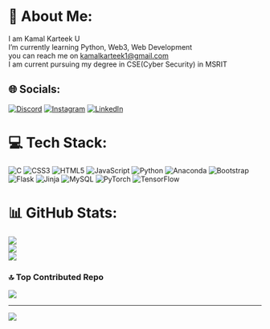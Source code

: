 # 💫 About Me:
I am Kamal Karteek U<br>I’m currently learning Python, Web3, Web Development<br>you can reach me on kamalkarteek1@gmail.com<br> I am current pursuing my degree in CSE(Cyber Security) in MSRIT

## 🌐 Socials:
[![Discord](https://img.shields.io/badge/Discord-%237289DA.svg?logo=discord&logoColor=white)](https://discord.gg/UUzJGMsh) [![Instagram](https://img.shields.io/badge/Instagram-%23E4405F.svg?logo=Instagram&logoColor=white)](https://instagram.com/Kamal_Karteek) [![LinkedIn](https://img.shields.io/badge/LinkedIn-%230077B5.svg?logo=linkedin&logoColor=white)](https://www.linkedin.com/in/kamalkarteek)

# 💻 Tech Stack:
![C](https://img.shields.io/badge/c-%2300599C.svg?style=for-the-badge&logo=c&logoColor=white) ![CSS3](https://img.shields.io/badge/css3-%231572B6.svg?style=for-the-badge&logo=css3&logoColor=white) ![HTML5](https://img.shields.io/badge/html5-%23E34F26.svg?style=for-the-badge&logo=html5&logoColor=white) ![JavaScript](https://img.shields.io/badge/javascript-%23323330.svg?style=for-the-badge&logo=javascript&logoColor=%23F7DF1E) ![Python](https://img.shields.io/badge/python-3670A0?style=for-the-badge&logo=python&logoColor=ffdd54) ![Anaconda](https://img.shields.io/badge/Anaconda-%2344A833.svg?style=for-the-badge&logo=anaconda&logoColor=white) ![Bootstrap](https://img.shields.io/badge/bootstrap-%238511FA.svg?style=for-the-badge&logo=bootstrap&logoColor=white) ![Flask](https://img.shields.io/badge/flask-%23000.svg?style=for-the-badge&logo=flask&logoColor=white) ![Jinja](https://img.shields.io/badge/jinja-white.svg?style=for-the-badge&logo=jinja&logoColor=black) ![MySQL](https://img.shields.io/badge/mysql-4479A1.svg?style=for-the-badge&logo=mysql&logoColor=white) ![PyTorch](https://img.shields.io/badge/PyTorch-%23EE4C2C.svg?style=for-the-badge&logo=PyTorch&logoColor=white) ![TensorFlow](https://img.shields.io/badge/TensorFlow-%23FF6F00.svg?style=for-the-badge&logo=TensorFlow&logoColor=white)
# 📊 GitHub Stats:
![](https://github-readme-stats.vercel.app/api?username=Kamalllx&theme=dark&hide_border=false&include_all_commits=true&count_private=true)<br/>
![](https://github-readme-streak-stats.herokuapp.com/?user=Kamalllx&theme=dark&hide_border=false)<br/>
![](https://github-readme-stats.vercel.app/api/top-langs/?username=Kamalllx&theme=dark&hide_border=false&include_all_commits=true&count_private=true&layout=compact)


### 🔝 Top Contributed Repo
![](https://github-contributor-stats.vercel.app/api?username=Kamalllx&limit=5&theme=dark&combine_all_yearly_contributions=true)

---
[![](https://visitcount.itsvg.in/api?id=Kamalllx&icon=0&color=6)](https://visitcount.itsvg.in)

